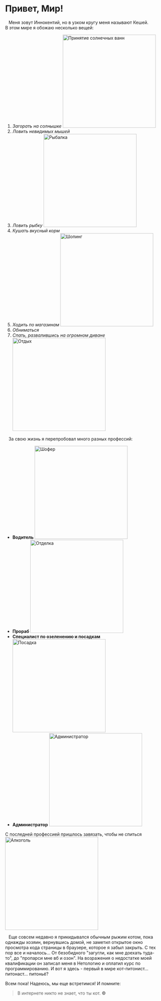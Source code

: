 # Привет, Мир!

&ensp; Меня зовут Иннокентий, но в узком кругу меня называют Кешей.  
В этом мире я обожаю несколько вещей:
1. _Загорать на солнышке_ <image src="/img/sunbath.jpg" height='300' alt="Принятие солнечных ванн">  
2. _Ловить невидимых мышей_
3. _Ловить рыбку_ <image src="/img/fishing.jpg" height='300' alt="Рыбалка">
4. _Кушать вкусный корм_
5. _Ходить по магазинам_ <image src="/img/shopping.jpg" height='300' alt="Шопинг">
6. _Обниматься_
7. _Спать, развалившись на огромном диване_ <image src="/img/laying.jpg" height='300' alt="Отдых">  

&ensp; За свою жизнь я перепробовал много разных профессий:
* **Водитель** <image src="/img/driving.jpg" height='300' alt="Шофер">
* **Прораб** <image src="/img/repairing.jpg" height='300' alt="Отделка">
* **Специалист по озеленению и посадкам** <image src="/img/planting.jpg" height='300' alt="Посадка">
* **Администратор** <image src="/img/admin.jpg" height='300' alt="Администратор">

С последней профессией пришлось завязать, чтобы не спиться  
<image src="/img/drinking.jpg" height='300' alt="Алкоголь">

&ensp; Еще совсем недавно я прикидывался обычным рыжим котом, пока однажды хозяин, вернувшись домой, не заметил открытое окно просмотра кода страницы в браузере, которое я забыл закрыть. С тех пор все и началось... От безобидного "загугли, как мне доехать туда-то", до "пропарси мне вб и озон". На возражения о недостатке моей квалификации он записал меня в Нетологию и оплатил курс по программированию. И вот я здесь - первый в мире кот-питонист... питонаст... питоньé?  

Всем пока! Надеюсь, мы еще встретимся! И помните:


>В интернете никто не знает, что ты кот. **©**


